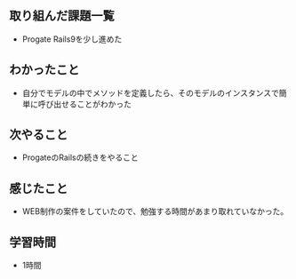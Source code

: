 ## 取り組んだ課題一覧
- Progate Rails9を少し進めた
## わかったこと
- 自分でモデルの中でメソッドを定義したら、そのモデルのインスタンスで簡単に呼び出せることがわかった
## 次やること
- ProgateのRailsの続きをやること
## 感じたこと
- WEB制作の案件をしていたので、勉強する時間があまり取れていなかった。
## 学習時間
- 1時間
